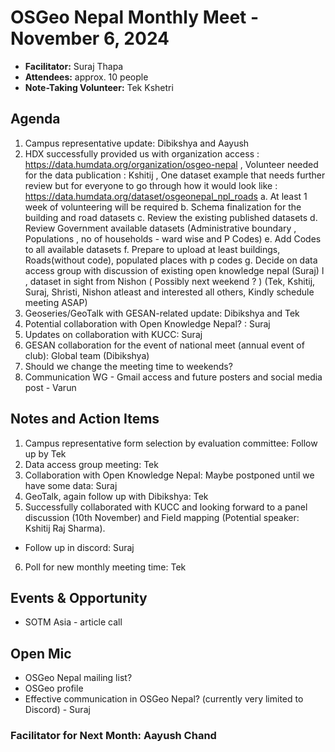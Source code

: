 # OSGeo Nepal Monthly Meet - November 6, 2024

- **Facilitator:** Suraj Thapa
- **Attendees:** approx. 10 people
- **Note-Taking Volunteer:** Tek Kshetri

## Agenda
1. Campus representative update: Dibikshya and Aayush
2. HDX successfully provided us with organization access : https://data.humdata.org/organization/osgeo-nepal , Volunteer needed for the data publication :  Kshitij , One dataset example that needs further review but for everyone to go through how it would look like : https://data.humdata.org/dataset/osgeonepal_npl_roads 
  a. At least 1 week of volunteering will be required 
  b. Schema finalization for the building and road datasets 
  c. Review the existing published datasets 
  d. Review Government available datasets (Administrative boundary , Populations , no of households - ward wise and P Codes) 
  e. Add Codes to all available datasets 
  f. Prepare to upload at least buildings, Roads(without code), populated places with p codes 
  g. Decide on data access group with discussion of existing open knowledge nepal (Suraj) l , dataset in sight from Nishon ( Possibly next weekend ? )  (Tek, Kshitij, Suraj, Shristi, Nishon atleast and interested all others, Kindly schedule meeting ASAP) 
3. Geoseries/GeoTalk with GESAN-related update: Dibikshya and Tek
4. Potential collaboration with Open Knowledge Nepal? : Suraj
5. Updates on collaboration with KUCC: Suraj 
6. GESAN collaboration for the event of national meet (annual event of club): Global team (Dibikshya) 
7. Should we change the meeting time to weekends?
8. Communication WG - Gmail access and future posters and social media post - Varun

## Notes and Action Items
1. Campus representative form selection by evaluation committee: Follow up by Tek
2. Data access group meeting: Tek
3. Collaboration with Open Knowledge Nepal: Maybe postponed until we have some data: Suraj
4. GeoTalk, again follow up with Dibikshya: Tek
5. Successfully collaborated with KUCC and looking forward to a panel discussion (10th November) and Field mapping (Potential speaker: Kshitij Raj Sharma).
  - Follow up in discord: Suraj
6. Poll for new monthly meeting time: Tek

## Events & Opportunity
- SOTM Asia - article call

## Open Mic
- OSGeo Nepal mailing list?
- OSGeo profile
- Effective communication in OSGeo Nepal? (currently very limited to Discord) - Suraj

### **Facilitator for Next Month:** Aayush Chand
